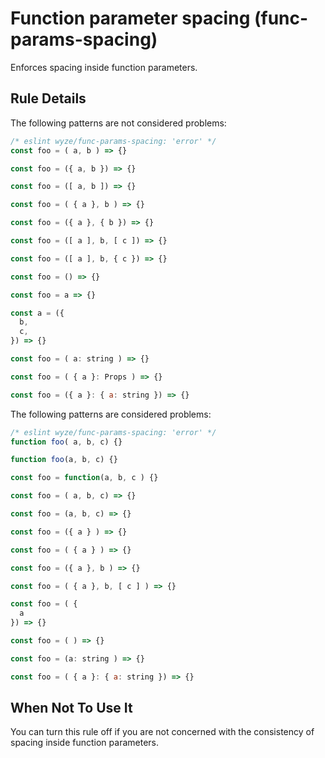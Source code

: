 # Function parameter spacing (func-params-spacing)

Enforces spacing inside function parameters.

## Rule Details

The following patterns are not considered problems:

```js
/* eslint wyze/func-params-spacing: 'error' */
const foo = ( a, b ) => {}

const foo = ({ a, b }) => {}

const foo = ([ a, b ]) => {}

const foo = ( { a }, b ) => {}

const foo = ({ a }, { b }) => {}

const foo = ([ a ], b, [ c ]) => {}

const foo = ([ a ], b, { c }) => {}

const foo = () => {}

const foo = a => {}

const a = ({
  b,
  c,
}) => {}

const foo = ( a: string ) => {}

const foo = ( { a }: Props ) => {}

const foo = ({ a }: { a: string }) => {}
```

The following patterns are considered problems:

```js
/* eslint wyze/func-params-spacing: 'error' */
function foo( a, b, c) {}

function foo(a, b, c) {}

const foo = function(a, b, c ) {}

const foo = ( a, b, c) => {}

const foo = (a, b, c) => {}

const foo = ({ a } ) => {}

const foo = ( { a } ) => {}

const foo = ({ a }, b ) => {}

const foo = ( { a }, b, [ c ] ) => {}

const foo = ( {
  a
}) => {}

const foo = ( ) => {}

const foo = (a: string ) => {}

const foo = ( { a }: { a: string }) => {}
```

## When Not To Use It

You can turn this rule off if you are not concerned with the consistency of spacing inside function parameters.
